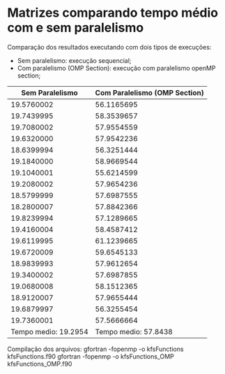 # Matrizes comparando tempo médio com e sem paralelismo
Comparação dos resultados executando com dois tipos de execuções:
 - Sem paralelismo: execução sequencial;
 - Com paralelismo (OMP Section): execução com paralelismo openMP section;
 
| Sem Paralelismo | Com Paralelismo (OMP Section) | 
|---|---|
| 19.5760002  | 56.1165695  | 
| 19.7439995  | 58.3539657  | 
| 19.7080002  | 57.9554559  | 
| 19.6320000  | 57.9542236  | 
| 18.6399994  | 56.3251444  | 
| 19.1840000  | 58.9669544  | 
| 19.1040001  | 55.6214599  | 
| 19.2080002  | 57.9654236  | 
| 18.5799999  | 57.6987555  | 
| 18.2800007  | 57.8842366  | 
| 19.8239994  | 57.1289665  | 
| 19.4160004  | 58.4587412  | 
| 19.6119995  | 61.1239665  | 
| 19.6720009  | 59.6545133  | 
| 18.9839993  | 57.9612654  |
| 19.3400002  | 57.6987855  | 
| 19.0680008  | 58.1512365  | 
| 18.9120007  | 57.9655444  |
| 19.6879997  | 56.3255454  | 
| 19.7360001  | 57.5666664  | 
| Tempo medio: 19.2954  | Tempo medio: 57.8438  | 

Compilação dos arquivos:
gfortran -fopenmp -o kfsFunctions kfsFunctions.f90
gfortran -fopenmp -o kfsFunctions_OMP kfsFunctions_OMP.f90
